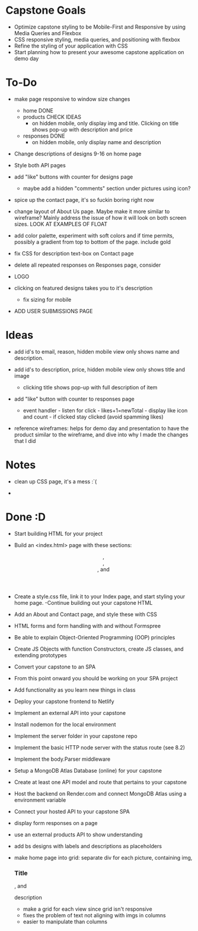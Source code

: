# Capstone Goals
- Optimize capstone styling to be Mobile-First and Responsive by using Media Queries and Flexbox
- CSS responsive styling, media queries, and positioning with flexbox
- Refine the styling of your application with CSS
- Start planning how to present your awesome capstone application on demo day


# To-Do
- make page responsive to window size changes
    - home          DONE
    - products      CHECK IDEAS
        - on hidden mobile, only display img and title. Clicking on title shows pop-up with description and price
    - responses     DONE
        - on hidden mobile, only display name and description

- Change descriptions of designs 9-16 on home page

- Style both API pages

- add "like" buttons with counter for designs page
    - maybe add a hidden "comments" section under pictures using icon?

- spice up the contact page, it's so fuckin boring right now

- change layout of About Us page. Maybe make it more similar to wireframe? Mainly address the issue of how it will look on both screen sizes. LOOK AT EXAMPLES OF FLOAT

- add color palette, experiment with soft colors and if time permits, possibly a gradient from top to bottom of the page. include gold

- fix CSS for description text-box on Contact page

- delete all repeated responses on Responses page, consider

- LOGO

- clicking on featured designs takes you to it's description
    - fix sizing for mobile

- ADD USER SUBMISSIONS PAGE


# Ideas
- add id's to <th>email, reason</th>, hidden mobile view only shows name and description.
- add id's to <th>description, price</th>, hidden mobile view only shows title and image
    - clicking title shows pop-up with full description of item

- add "like" button with counter to responses page
    - event handler - listen for click - likes+1=newTotal - display like icon and count - if clicked stay clicked (avoid spamming likes)

- reference wireframes: helps for demo day and presentation to have the product similar to the wireframe, and dive into why I made the changes that I did




# Notes
- clean up CSS page, it's a mess :`(

-


# Done :D
- Start building HTML for your project
- Build an <index.html> page with these sections: <header>, <nav>, <main>, and <footer>
- Create a style.css file, link it to your Index page, and start styling your home page.
-Continue building out your capstone HTML
- Add an About and Contact page, and style these with CSS
- HTML forms and form handling with and without Formspree
- Be able to explain Object-Oriented Programming (OOP) principles
- Create JS Objects with function Constructors, create JS classes, and extending prototypes
- Convert your capstone to an SPA
- From this point onward you should be working on your SPA project
- Add functionality as you learn new things in class
- Deploy your capstone frontend to Netlify
- Implement an external API into your capstone
- Install nodemon for the local environment
- Implement the server folder in your capstone repo
- Implement the basic HTTP node server with the status route (see 8.2)
- Implement the body.Parser middleware
- Setup a MongoDB Atlas Database (online) for your capstone
- Create at least one API model and route that pertains to your capstone
- Host the backend on Render.com and connect MongoDB Atlas using a environment variable
- Connect your hosted API to your capstone SPA


- display form responses on a page
- use an external products API to show understanding
- add bs designs with labels and descriptions as placeholders
- make home page into grid: separate div for each picture, containing img, <h3>Title</h3>, and <p>description</p>
    - make a grid for each view since grid isn't responsive
    - fixes the problem of text not aligning with imgs in columns
    - easier to manipulate than columns
